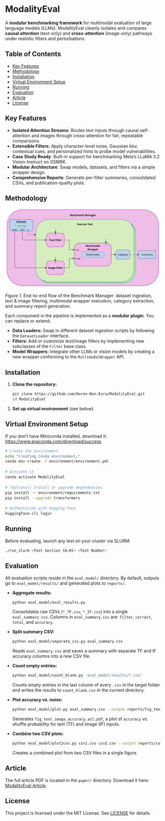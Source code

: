 # ModalityEval

A **modular benchmarking framework** for multimodal evaluation of large language models (LLMs). ModalityEval cleanly isolates and compares **causal attention** (text-only) and **cross-attention** (image-only) pathways under realistic filters and perturbations.

## Table of Contents

- [Key Features](#key-features)
- [Methodology](#methodology)
- [Installation](#installation)
- [Virtual Environment Setup](#virtual-environment-setup)
- [Running](#running)
- [Evaluation](#evaluation)
- [Article](#article)
- [License](#license)

## Key Features

- **Isolated Attention Streams**: Routes text inputs through causal self-attention and images through cross-attention for fair, repeatable comparisons.
- **Extensible Filters**: Apply character-level noise, Gaussian blur, contextual cues, and personalized hints to probe model vulnerabilities.
- **Case Study Ready**: Built-in support for benchmarking Meta’s LLaMA 3.2 Vision-Instruct on GSM8K.
- **Modular Architecture**: Swap models, datasets, and filters via a simple wrapper design.
- **Comprehensive Reports**: Generate per-filter summaries, consolidated CSVs, and publication-quality plots.

## Methodology


<p align="center">

<p align="center">
  <img src="paper/Methodology.jpg" alt="Benchmark Manager Architecture" width="800"/>
</p>

*Figure 1.* End-to-end flow of the Benchmark Manager: dataset ingestion, text & image filtering, multimodal wrapper execution, category extraction, and summary report generation.

Each component in the pipeline is implemented as a **modular plugin**. You can replace or extend:

- **Data Loaders:** Swap in different dataset ingestion scripts by following the `DatasetLoader` interface.
- **Filters:** Add or customize text/image filters by implementing new subclasses of the `Filter` base class.
- **Model Wrappers:** Integrate other LLMs or vision models by creating a new wrapper conforming to the `MultimodalWrapper` API.
  

## Installation

1. **Clone the repository:**
   ```bash
   git clone https://github.com/Koren-Ben-Ezra/ModalityEval.git
   cd ModalityEval
   ```

2. **Set up virtual environment** (see below).

## Virtual Environment Setup

If you don’t have Miniconda installed, download it:
https://www.anaconda.com/download/success

```bash
# Create the environment
echo "Creating Conda environment…"
conda env create -f environment/environment.yml

# Activate it
conda activate ModalityEval

# (Optional) Install or upgrade dependencies
pip install -r environment/requirements.txt
pip install --upgrade transformers

# Authenticate with Hugging Face
huggingface-cli login
```

## Running

Before evaluating, launch any test on your cluster via SLURM:

```bash
./run_slurm <Test Section (A–H)> <Test Number>
```

## Evaluation

All evaluation scripts reside in the `eval_model/` directory. By default, outputs go to `eval_model/results/` and generated plots to `reports/`.

- **Aggregate results:**
  ```bash
  python eval_model/eval_results.py
  ```
  Consolidates raw CSVs (`*_TF.csv`, `*_IF.csv`) into a single `eval_summary.csv`. Columns in `eval_summary.csv` are: `filter`, `correct`, `total`, and `accuracy`.

- **Split summary CSV:**
  ```bash
  python eval_model/separate_csv.py eval_summary.csv
  ```
  Reads `eval_summary.csv` and saves a summary with separate TF and IF accuracy columns into a new CSV file.

- **Count empty entries:**
  ```bash
  python eval_model/count_blank.py 'eval_model/results/*.csv'
  ```
  Counts empty entries in the last column of every `.csv` in the target folder and writes the results to `count_blank.csv` in the current directory.

- **Plot accuracy vs. noise:**
  ```bash
  python eval_model/plot.py eval_summary.csv --output reports/fig_text_image_accuracy_acl.pdf
  ```
  Generates `fig_text_image_accuracy_acl.pdf`, a plot of `accuracy` vs. shuffle probability for text (TF) and image (IF) inputs.

- **Combine two CSV plots:**
  ```bash
  python eval_model/plot2csv.py csv1.csv csv2.csv --output reports/combined_plot.pdf
  ```
  Creates a combined plot from two CSV files in a single figure.

## Article

The full article PDF is located in the `paper/` directory. Download it here: [ModalityEval Article](paper/Article.pdf).

## License

This project is licensed under the MIT License. See [LICENSE](LICENSE) for details.


